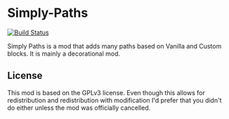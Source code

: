 # Simply-Paths
[![Build Status](http://wargog.tk:8080/job/Simply%20Paths/badge/icon)](http://wargog.tk:8080/job/Simply%20Paths/)

Simply Paths is a mod that adds many paths based on Vanilla and Custom blocks. It is mainly a decorational mod.

## License
This mod is based on the GPLv3 license. Even though this allows for redistribution and redistribution with modification I'd prefer that you didn't do either unless the mod was officially cancelled.
